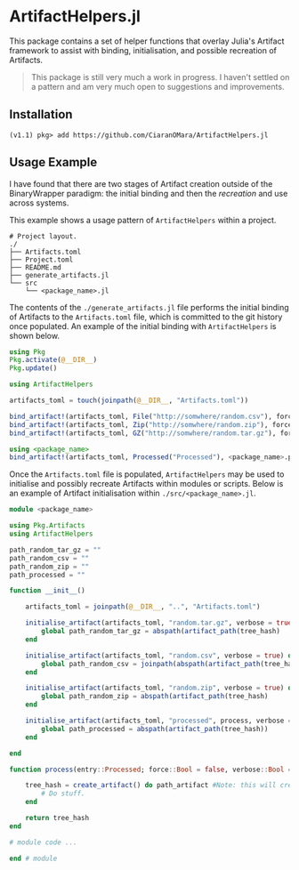 # ArtifactHelpers.jl

This package contains a set of helper functions that overlay Julia's Artifact framework to assist with binding, initialisation, and possible recreation of Artifacts.

> This package is still very much a work in progress.
I haven't settled on a pattern and am very much open to suggestions and improvements.

## Installation
    (v1.1) pkg> add https://github.com/CiaranOMara/ArtifactHelpers.jl

## Usage Example
I have found that there are two stages of Artifact creation outside of the BinaryWrapper paradigm: the initial binding and then the _recreation_ and use across systems.


This example shows a usage pattern of `ArtifactHelpers` within a project.
```
# Project layout.
./
├── Artifacts.toml
├── Project.toml
├── README.md
├── generate_artifacts.jl
└── src
    └── <package_name>.jl
```

The contents of the `./generate_artifacts.jl` file performs the initial binding of Artifacts to the `Artifacts.toml` file, which is committed to the git history once populated.
An example of the initial binding with `ArtifactHelpers` is shown below.
```julia
using Pkg
Pkg.activate(@__DIR__)
Pkg.update()

using ArtifactHelpers

artifacts_toml = touch(joinpath(@__DIR__, "Artifacts.toml"))

bind_artifact!(artifacts_toml, File("http://somwhere/random.csv"), force = true, verbose = true)
bind_artifact!(artifacts_toml, Zip("http://somwhere/random.zip"), force = true, verbose = true)
bind_artifact!(artifacts_toml, GZ("http://somwhere/random.tar.gz"), force = true, verbose = true)

using <package_name>
bind_artifact!(artifacts_toml, Processed("Processed"), <package_name>.process, force = true, verbose = true)
```

Once the `Artifacts.toml` file is populated, `ArtifactHelpers` may be used to initialise and possibly recreate Artifacts within modules or scripts.
Below is an example of Artifact initialisation within `./src/<package_name>.jl`.
```julia
module <package_name>

using Pkg.Artifacts
using ArtifactHelpers

path_random_tar_gz = ""
path_random_csv = ""
path_random_zip = ""
path_processed = ""

function __init__()

    artifacts_toml = joinpath(@__DIR__, "..", "Artifacts.toml")

    initialise_artifact(artifacts_toml, "random.tar.gz", verbose = true) do tree_hash
        global path_random_tar_gz = abspath(artifact_path(tree_hash)
    end

    initialise_artifact(artifacts_toml, "random.csv", verbose = true) do tree_hash
        global path_random_csv = joinpath(abspath(artifact_path(tree_hash)), "random.csv")
    end

    initialise_artifact(artifacts_toml, "random.zip", verbose = true) do tree_hash
        global path_random_zip = abspath(artifact_path(tree_hash)
    end

    initialise_artifact(artifacts_toml, "processed", process, verbose = true) do tree_hash
        global path_processed = abspath(artifact_path(tree_hash))
    end

end

function process(entry::Processed; force::Bool = false, verbose::Bool = false)

    tree_hash = create_artifact() do path_artifact #Note: this will create an artifact that is ready for use.
        # Do stuff.
    end

    return tree_hash
end

# module code ...

end # module

```
